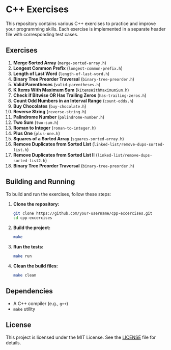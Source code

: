 # C++ Exercises

This repository contains various C++ exercises to practice and improve your programming skills. Each exercise is implemented in a separate header file with corresponding test cases.

## Exercises

1. **Merge Sorted Array** (`merge-sorted-array.h`)
2. **Longest Common Prefix** (`longest-common-prefix.h`)
3. **Length of Last Word** (`length-of-last-word.h`)
4. **Binary Tree Preorder Traversal** (`binary-tree-preorder.h`)
5. **Valid Parentheses** (`valid-parentheses.h`)
6. **K Items With Maximum Sum** (`kItemsWithMaximumSum.h`)
7. **Check if Bitwise OR Has Trailing Zeros** (`has-trailing-zeros.h`)
8. **Count Odd Numbers in an Interval Range** (`count-odds.h`)
9. **Buy Chocolates** (`buy-chocolate.h`)
10. **Reverse String** (`reverse-string.h`)
11. **Palindrome Number** (`palindrome-number.h`)
12. **Two Sum** (`two-sum.h`)
13. **Roman to Integer** (`roman-to-integer.h`)
14. **Plus One** (`plus-one.h`)
15. **Squares of a Sorted Array** (`squares-sorted-array.h`)
16. **Remove Duplicates from Sorted List** (`linked-list/remove-dups-sorted-list.h`)
17. **Remove Duplicates from Sorted List II** (`linked-list/remove-dups-sorted-list2.h`)
18. **Binary Tree Preorder Traversal** (`binary-tree-preorder.h`)

## Building and Running

To build and run the exercises, follow these steps:

1. **Clone the repository:**
    ```sh
    git clone https://github.com/your-username/cpp-excercises.git
    cd cpp-excercises
    ```

2. **Build the project:**
    ```sh
    make
    ```

3. **Run the tests:**
    ```sh
    make run
    ```

4. **Clean the build files:**
    ```sh
    make clean
    ```

## Dependencies

- A C++ compiler (e.g., `g++`)
- `make` utility

## License

This project is licensed under the MIT License. See the [LICENSE](LICENSE) file for details.
